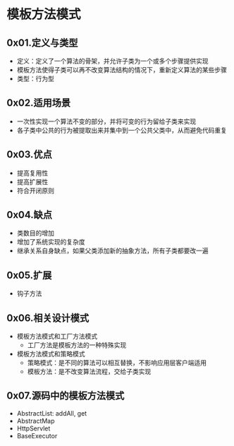 # 模板方法模式

## 0x01.定义与类型

- 定义：定义了一个算法的骨架，并允许子类为一个或多个步骤提供实现
- 模板方法使得子类可以再不改变算法结构的情况下，重新定义算法的某些步骤
- 类型：行为型

## 0x02.适用场景

- 一次性实现一个算法不变的部分，并将可变的行为留给子类来实现
- 各子类中公共的行为被提取出来并集中到一个公共父类中，从而避免代码重复

## 0x03.优点

- 提高复用性
- 提高扩展性
- 符合开闭原则

## 0x04.缺点

- 类数目的增加
- 增加了系统实现的复杂度
- 继承关系自身缺点，如果父类添加新的抽象方法，所有子类都要改一遍

## 0x05.扩展

- 钩子方法

## 0x06.相关设计模式

- 模板方法模式和工厂方法模式
    - 工厂方法是模板方法的一种特殊实现
- 模板方法模式和策略模式
    - 策略模式：是不同的算法可以相互替换，不影响应用层客户端适用
    - 模板方法：是不改变算法流程，交给子类实现

## 0x07.源码中的模板方法模式

- AbstractList: addAll, get
- AbstractMap
- HttpServlet
- BaseExecutor